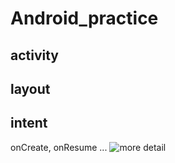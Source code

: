 # Android_practice
## activity
## layout
## intent
  onCreate, onResume ... ![more detail](https://developer.android.com/guide/components/activities/activity-lifecycle#kotlin)
